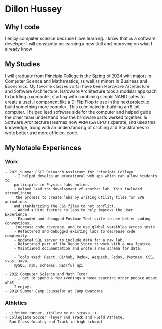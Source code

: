 # Dillon Hussey
## Why I code
I enjoy computer science because I love learning. I know that as a software developer
I will constantly be learning a new skill and improving on what I already know.

## My Studies
I will graduate from Principia College in the Spring of 2024 with majors in Computer
Science and Mathematics, as well as minors in Business and Economics. My favorite
classes so far have been Hardware Architecture and Software Architecture. Hardware 
Architecture took a modular approach to building a computer, starting with combining
simple NAND gates to create a useful component like a D-Flip Flop to use in the
next project to build something more complex. This culminated in building an 8-bit
computer. I helped lead software side for the computer and helped guide the other
team understand how the hardware parts worked together. In Software Architecture
I learned how ARM ISA CPU's operate, and used this knowledge, along with an 
understanding of caching and Stackframes to write better and more efficient code.

## My Notable Experiences

### Work
    - 2021 Summer CSCI Research Assistant for Principia College
        - I helped develop an educational web app which can allow students to 
        participate in Physics labs online.
        - Helped lead the development of another lab. This included streamlining
         the process to create labs by writing utility files for SVG animations
        and standarizing the CSS files to not conflict.
        - Added a Hint feature to labs to help improve the User Experience.
        - Expanded and debugged Postman Test suite to use better coding conventions,
         increase code coverage, and to use global varaibles across tests.
        - Refactored and debugged existing labs to decrease code complexity.
        - Updated SQL server to include data for a new lab.
        - Refactored part of the Redux Store to work with a new feature.
        - Maintianed documentation and wrote a new schema for data.
        
        - Tools used: React, Github, Redux, Webpack, Redux, Postman, CSS, SVGs, Java, 
        mySQL, npm, schemas, RESTful api

    - 2022 Computer Science and Math Tutor
        - I get to spend a few evenings a week teaching other people about what
        I enjoy.
    - 2019 Summer Camp Counselor at Camp Owatonna

### Athletics
    - Lifetime runner, (follow me on Strava :)
    - Collegiate Soccer Player and Track and Field Athlete.
    - Ran Cross Country and Track in high schoool
        
       

